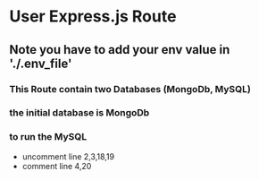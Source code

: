 # User Express.js Route

## Note you have to add your env value in './.env_file'

### This Route contain two Databases (MongoDb, MySQL)

### the initial database is MongoDb

### to run the MySQL

- uncomment line 2,3,18,19
- comment line 4,20
